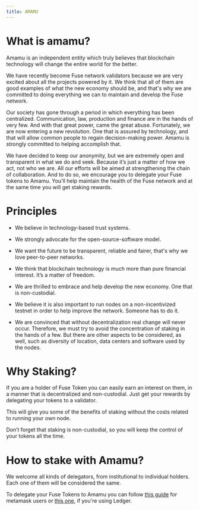 ```yaml
---
title: AMAMU
---
```


# What is amamu?

Amamu is an independent entity which truly believes that blockchain technology will change the entire world for the better.

We have recently become Fuse network validators because we are very excited about all the projects powered by it.
We think that all of them are good examples of what the new economy should be, and that's why we are committed to doing everything we can to maintain and develop the Fuse network.

Our society has gone through a period in which everything has been centralized. Communication, law, production and finance are in the hands of very few.
And with that great power, came the great abuse. Fortunately, we are now entering a new revolution.
One that is assured by technology, and that will allow common people to regain decision-making power.
Amamu is strongly committed to helping accomplish that.

We have decided to keep our anonymity, but we are extremely open and transparent in what we do and seek.
Because it’s just a matter of how we act, not who we are. All our efforts will be aimed at strengthening the chain of collaboration.
And to do so, we encourage you to delegate your Fuse tokens to Amamu.
You’ll help maintain the health of the Fuse network and at the same time you will get staking rewards.


# Principles

- We believe in technology-based trust systems.

- We strongly advocate for the open-source-software model.

- We want the future to be transparent, reliable and fairer, that's why we love peer-to-peer networks.

- We think that blockchain technology is much more than pure financial interest. It’s a matter of freedom.

- We are thrilled to embrace and help develop the new economy. One that is non-custodial.

- We believe it is also important to run nodes on a non-incentivized testnet in order to help improve the network. Someone has to do it.

- We are convinced that without decentralization real change will never occur.
  Therefore, we must try to avoid the concentration of staking in the hands of a few.
  But there are other aspects to be considered, as well, such as diversity of location, data centers and software used by the nodes.

# Why Staking?

If you are a holder of Fuse Token you can easily earn an interest on them, in a manner that is decentralized and non-custodial.
Just get your rewards by delegating your tokens to a validator.

This will give you some of the benefits of staking without the costs related to running your own node.

Don’t forget that staking is non-custodial, so you will keep the control of your tokens all the time.

# How to stake with Amamu?

We welcome all kinds of delegators, from institutional to individual holders. Each one of them will be considered the same.

To delegate your Fuse Tokens to Amamu you can follow [this guide](https://docs.fuse.io/consumer-tutorials/staking-tutorials) for metamask users or [this one](https://docs.fuse.io/consumer-tutorials/staking-tutorials/staking-tutorial-using-ledger), if you're using Ledger.
